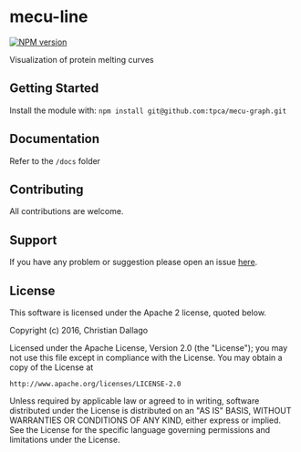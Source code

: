 # mecu-line

[![NPM version](http://img.shields.io/npm/v/mecu-graph.svg)](https://www.npmjs.org/package/mecu-graph) 

Visualization of protein melting curves

## Getting Started
Install the module with: `npm install git@github.com:tpca/mecu-graph.git`

## Documentation

Refer to the `/docs` folder

## Contributing

All contributions are welcome.

## Support

If you have any problem or suggestion please open an issue [here](https://github.com/tpca/mecu-graph/issues).

## License 
This software is licensed under the Apache 2 license, quoted below.

Copyright (c) 2016, Christian Dallago

Licensed under the Apache License, Version 2.0 (the "License"); you may not
use this file except in compliance with the License. You may obtain a copy of
the License at

    http://www.apache.org/licenses/LICENSE-2.0

Unless required by applicable law or agreed to in writing, software
distributed under the License is distributed on an "AS IS" BASIS, WITHOUT
WARRANTIES OR CONDITIONS OF ANY KIND, either express or implied. See the
License for the specific language governing permissions and limitations under
the License.
